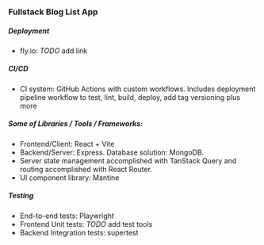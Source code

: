 ### Fullstack Blog List App

##### Deployment

- fly.io: _TODO_ add link

##### CI/CD

- CI system: GitHub Actions with custom workflows. Includes deployment pipeline workflow to test, lint, build, deploy, add tag versioning plus more

##### Some of Libraries / Tools / Frameworks:

- Frontend/Client: React + Vite
- Backend/Server: Express. Database solution: MongoDB.
- Server state management accomplished with TanStack Query and routing accomplished with React Router.
- UI component library: Mantine

##### Testing

- End-to-end tests: Playwright
- Frontend Unit tests: _TODO_ add test tools
- Backend Integration tests: supertest

